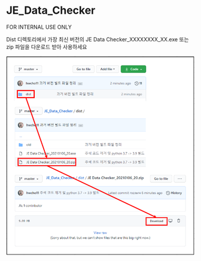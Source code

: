 # JE_Data_Checker

FOR INTERNAL USE ONLY

Dist 디렉토리에서 가장 최신 버전의 JE Data Checker_XXXXXXXX_XX.exe 또는 zip 파일을 다운로드 받아 사용하세요

![HowToDownload](./download.png)

